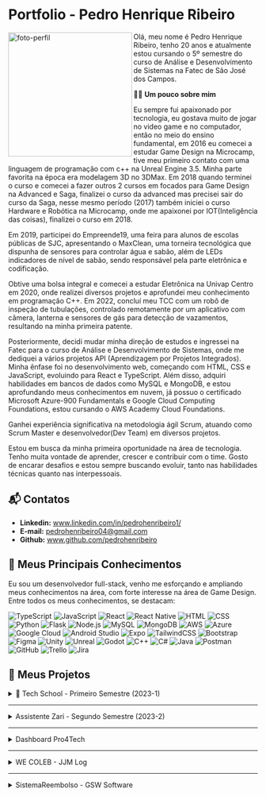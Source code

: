 # Portfolio - Pedro Henrique Ribeiro

<img align="left" src="https://github.com/user-attachments/assets/0b3312eb-c22c-4262-9fa3-9981f90f02ec" alt="foto-perfil" width="250"/>

Olá, meu nome é Pedro Henrique Ribeiro, tenho 20 anos e atualmente estou cursando o 5º semestre do curso de Análise e Desenvolvimento de Sistemas na Fatec de São José dos Campos.

🙋‍♂️ **Um pouco sobre mim**

Eu sempre fui apaixonado por tecnologia, eu gostava muito de jogar no video game e no computador, então no meio do ensino fundamental, em 2016 eu comecei a estudar Game Design na Microcamp, tive meu primeiro contato com uma linguagem de programação com c++ na Unreal Engine 3.5. Minha parte favorita na época era modelagem 3D no 3DMax. Em 2018 quando terminei o curso e comecei a fazer outros 2 cursos em focados para Game Design na Advanced e Saga, finalizei o curso da advanced mas precisei sair do curso da Saga, nesse mesmo período (2017) também iniciei o curso Hardware e Robótica na Microcamp, onde me apaixonei por IOT(Inteligência das coisas), finalizei o curso em 2018.

Em 2019, participei do Empreende19, uma feira para alunos de escolas públicas de SJC, apresentando o MaxClean, uma torneira tecnológica que dispunha de sensores para controlar água e sabão, além de LEDs indicadores de nível de sabão, sendo responsável pela parte eletrônica e codificação.

Obtive uma bolsa integral e comecei a estudar Eletrônica na Univap Centro em 2020, onde realizei diversos projetos e aprofundei meu conhecimento em programação C++. Em 2022, concluí meu TCC com um robô de inspeção de tubulações, controlado remotamente por um aplicativo com câmera, lanterna e sensores de gás para detecção de vazamentos, resultando na minha primeira patente.

Posteriormente, decidi mudar minha direção de estudos e ingressei na Fatec para o curso de Análise e Desenvolvimento de Sistemas, onde me dediquei a vários projetos API (Aprendizagem por Projetos Integrados). Minha ênfase foi no desenvolvimento web, começando com HTML, CSS e JavaScript, evoluindo para React e TypeScript. Além disso, adquiri habilidades em bancos de dados como MySQL e MongoDB, e estou aprofundando meus conhecimentos em nuvem, já possuo o certificado Microsoft Azure-900 Fundamentals e Google Cloud Computing Foundations, estou cursando o AWS Academy Cloud Foundations.

Ganhei experiência significativa na metodologia ágil Scrum, atuando como Scrum Master e desenvolvedor(Dev Team) em diversos projetos.

Estou em busca da minha primeira oportunidade na área de tecnologia. Tenho muita vontade de aprender, crescer e contribuir com o time. Gosto de encarar desafios e estou sempre buscando evoluir, tanto nas habilidades técnicas quanto nas interpessoais.
 
## 📬 Contatos

 * **Linkedin:** www.linkedin.com/in/pedrohenribeiro1/
 * **E-mail:** pedrohenribeiro04@gmail.com
 * **Github:** www.github.com/pedrohenribeiro
 <!-- * Portfolio (site) -->

## 🚀 Meus Principais Conhecimentos

Eu sou um desenvolvedor full-stack, venho me esforçando e ampliando meus conhecimentos na área, com forte interesse na área de Game Design. Entre todos os meus conhecimentos, se destacam:

![TypeScript](https://img.shields.io/badge/-TypeScript-3178C6?style=flat&logo=typescript&logoColor=white) 
![JavaScript](https://img.shields.io/badge/-JavaScript-F7DF1E?style=flat&logo=javascript&logoColor=black) 
![React](https://img.shields.io/badge/-React-61DAFB?style=flat&logo=react&logoColor=black) 
![React Native](https://img.shields.io/badge/-React%20Native-61DAFB?style=flat&logo=react&logoColor=black) 
![HTML](https://img.shields.io/badge/-HTML5-E34F26?style=flat&logo=html5&logoColor=white) 
![CSS](https://img.shields.io/badge/-CSS3-1572B6?style=flat&logo=css3&logoColor=white) 
![Python](https://img.shields.io/badge/-Python-3776AB?style=flat&logo=python&logoColor=white) 
![Flask](https://img.shields.io/badge/-Flask-000000?style=flat&logo=flask&logoColor=white) 
![Node.js](https://img.shields.io/badge/-Node.js-339933?style=flat&logo=node.js&logoColor=white) 
![MySQL](https://img.shields.io/badge/-MySQL-4479A1?style=flat&logo=mysql&logoColor=white) 
![MongoDB](https://img.shields.io/badge/-MongoDB-47A248?style=flat&logo=mongodb&logoColor=white) 
![AWS](https://img.shields.io/badge/-AWS-232F3E?style=flat&logo=amazon-aws&logoColor=white) 
![Azure](https://img.shields.io/badge/-Azure-0078D4?style=flat&logo=microsoft-azure&logoColor=white) 
![Google Cloud](https://img.shields.io/badge/-Google%20Cloud-4285F4?style=flat&logo=google-cloud&logoColor=white) 
![Android Studio](https://img.shields.io/badge/-Android%20Studio-3DDC84?style=flat&logo=android-studio&logoColor=white) 
![Expo](https://img.shields.io/badge/-Expo-000020?style=flat&logo=expo&logoColor=white) 
![TailwindCSS](https://img.shields.io/badge/-TailwindCSS-38B2AC?style=flat&logo=tailwind-css&logoColor=white) 
![Bootstrap](https://img.shields.io/badge/-Bootstrap-563D7C?style=flat&logo=bootstrap&logoColor=white) 
![Figma](https://img.shields.io/badge/-Figma-F24E1E?style=flat&logo=figma&logoColor=white) 
![Unity](https://img.shields.io/badge/-Unity-000000?style=flat&logo=unity&logoColor=white) 
![Unreal](https://img.shields.io/badge/-Unreal-0E1128?style=flat&logo=unrealengine&logoColor=white) 
![Godot](https://img.shields.io/badge/-Godot-478CBF?style=flat&logo=godot-engine&logoColor=white) 
![C++](https://img.shields.io/badge/-C%2B%2B-00599C?style=flat&logo=c%2B%2B&logoColor=white) 
![C#](https://img.shields.io/badge/-C%23-239120?style=flat&logo=c-sharp&logoColor=white) 
![Java](https://img.shields.io/badge/-Java-007396?style=flat&logo=java&logoColor=white) 
![Postman](https://img.shields.io/badge/-Postman-FF6C37?style=flat&logo=postman&logoColor=white) 
![GitHub](https://img.shields.io/badge/-GitHub-181717?style=flat&logo=github&logoColor=white) 
![Trello](https://img.shields.io/badge/-Trello-026AA7?style=flat&logo=trello&logoColor=white) 
![Jira](https://img.shields.io/badge/-Jira-0052CC?style=flat&logo=jira&logoColor=white)

## 📁 Meus Projetos

<details>
 <summary>
  📘 Tech School - Primeiro Semestre (2023-1)
 </summary>
 </br>
 
## 💻 Tech School

### 📖 Introdução
O desenvolvimento do projeto ocorreu no primeiro semestre do curso, com a direção do professor Antônio Egydio, que simulava ser um cliente externo para aproximar as equipes da realidade do mercado de trabalho.

### 🎯 Objetivo

Desenvolver um site informativo, simples e funcional sobre a **Metodologia Ágil**, contendo conceitos e fundamentos, além de exemplos práticos e um sistema de avaliações para o usuário.

### ❗ Problema

A empresa do professor Egydio precisava adotar o método Scrum para tornar o trabalho mais ágil, organizado e eficiente. No entanto, os funcionários não tinham nenhum conhecimento sobre metodologias ágeis. Por isso, surgiu a necessidade de criar uma forma prática e acessível para ensiná-los o que é a metodologia ágil, como utilizá-la no dia a dia e como aplicar seus conceitos corretamente.

### ✅ Solução

A solução encontrada foi o desenvolvimento de um site utilizando o framework **Flask** para a estrutura das páginas, com **HTML**, **CSS** e **Bootstrap** na construção da interface do usuário. O site apresenta os principais conceitos da Metodologia Ágil de forma clara e objetiva, inclui exemplos práticos e ainda oferece um sistema de avaliação que mede o conhecimento do usuário, além de avaliar o processo e o produto. Tudo isso foi pensado para ser intuitivo, didático e sem sobrecarregar o usuário com informações em excesso.

### 🔧 Tecnologias Utilizadas

<div align="center">

| Tecnologias | Aplicação |
|-------------|-----------|
| ![Flask](https://img.shields.io/badge/Flask-000000?style=for-the-badge&logo=flask&logoColor=white) | Framework utilizado para o backend, rotas e estruturação do layout com Python. |
| ![Python](https://img.shields.io/badge/Python-14354C?style=for-the-badge&logo=python&logoColor=white) | lógica do sistema, criação das rotas. |
| ![HTML](https://img.shields.io/badge/HTML5-E34F26?style=for-the-badge&logo=html5&logoColor=white) | Estruturação do conteúdo do site, como seções sobre a Metodologia Ágil e avaliações. |
| ![CSS](https://img.shields.io/badge/CSS-239120?&style=for-the-badge&logo=css3&logoColor=white) | Estilização do layout e adaptação para diferentes dispositivos, com uma interface limpa e agradável. |
| ![JavaScript](https://img.shields.io/badge/JavaScript-F7DF1E?style=for-the-badge&logo=javascript&logoColor=black) | Funcionalidades interativas, modo escuro, modais, botões, validações e questionários. |
| ![Bootstrap](https://img.shields.io/badge/Bootstrap-563D7C?style=for-the-badge&logo=bootstrap&logoColor=white) | Componentes visuais prontos. |
| ![Figma](https://img.shields.io/badge/Figma-F24E1E?style=for-the-badge&logo=figma&logoColor=white) | Protótipos para utilizar como apoio na construção do site e validação do cliente. |
| ![Trello](https://img.shields.io/badge/Trello-%23026AA7.svg?style=for-the-badge&logo=Trello&logoColor=white) | Organização das tarefas do projeto. |
| ![GitHub](https://img.shields.io/badge/GitHub-100000?style=for-the-badge&logo=github&logoColor=white) | Controle de versão, armazenamento do repositório e colaboração em equipe. |

</div>

### 📌 Minhas Contribuições

Durante o desenvolvimento do projeto, atuei diretamente em várias áreas essenciais da aplicação:

- Criei um dos **protótipos interativos no Figma**, com conteúdo estruturado, componentes reutilizáveis, várias páginas navegáveis e **questionários funcionais**, ajudando na visualização da experiência do usuário antes da implementação.
- Estruturei a organização geral do site, planejando a disposição dos elementos e o posicionamento dos conteúdos e imagens.
- Implementei o **framework Flask** para gerenciar as rotas e o layout geral do site.
- Desenvolvi **botões animados** no final de cada página que redirecionam o usuário para outras seções do site.
- Criei **modais interativos** com exemplos de ferramentas, além de botões para **download de arquivos**, como burndown e backlog.
- Fiz toda a parte de **responsividade** do site, garantindo uma boa experiência em monitores grandes, celulares e tablets.
- Desenvolvi um **footer responsivo**, mantendo a identidade visual consistente em todas as páginas.
- Realizei a **hospedagem do site** na **AWS**, deixando o projeto disponível para ser acessado durante as apresentações.
- Realizei a **hospedagem do site** na plataforma da **Hostinger**, deixando o projeto disponível publicamente após o periodo do desenvolvimento.

### 🗣️ Soft Skills

- Comunicação: Uso ferramentas como Trello e Teams para manter a equipe alinhada, participo de reuniões e troco mensagens para compartilhar ideias, feedbacks de forma rápida e também para informar sobre erros e sugestões de como solucioná-los. Assim, todos ficam informados e evitamos retrabalho e problemas na entrega.
- Responsabilidade e iniciativa: Durante o desenvolvimento do projeto fiquei realizando diversos testes nas telas e funcionalidades do site, procurando erros e melhorias que poderiam ser implementadas, prezando sempre para uma melhor entrega e sempre procurando aprimorar o projeto.

### 🔗 Acesse o site pelo seu computador ou celular: [techschool.pedrohenribeiro.com](https://techschool.pedrohenribeiro.com/)

https://github.com/user-attachments/assets/a0f2e983-2eaa-4a00-a109-b64bd51f1c20

* [Link do Repositório](https://github.com/pedrohenribeiro/Projeto-de-API-1-Semestre.git)
  
</details>

---

<details>
 <summary>
   Assistente Zari - Segundo Semestre (2023-2)
 </summary>
 </br>

 ## 💻 Assistente Zari

### 📖 Introdução
O desenvolvimento do projeto ocorreu no segundo semestre do curso, com a direção do professor Giuliano Bertoti, que simulava ser um cliente externo para aproximar as equipes da realidade do mercado de trabalho.


### 🎯 Objetivo

O projeto desenvolvido no 2º semestre teve como objetivo criar um assistente virtual capaz de ler documentos e responder a perguntas relacionadas ao seu conteúdo, facilitando o acesso rápido a informações específicas.

### ❗ Problema

O problema surgiu a partir da necessidade dos usuários em localizar informações específicas dentro de documentos extensos de forma mais rápida e prática.

### ✅ Solução

Desenvolvemos um chatbot capaz de ler documentos, identificar palavras-chave e responder perguntas em linguagem natural. O sistema torna a busca por informações mais rápida, objetiva e eficiente, simulando uma conversa com o usuário.

### 🔧 Tecnologias Utilizadas

<div align="center">

| Tecnologias | Aplicação |
|-------------|-----------|
| ![Java](https://img.shields.io/badge/Java-007396?style=for-the-badge&logo=java&logoColor=white) | Desenvolvimento da aplicação desktop e implementação da lógica de leitura e análise de documentos. |
| ![Gradle](https://img.shields.io/badge/Gradle-02303A?style=for-the-badge&logo=gradle&logoColor=white) | Gerenciamento de dependências e automação do processo de build. |
| ![MySQL](https://img.shields.io/badge/MySQL-4479A1?style=for-the-badge&logo=mysql&logoColor=white) | Modelagem e armazenamento das interações e dados extraídos dos documentos. |
| ![Figma](https://img.shields.io/badge/Figma-F24E1E?style=for-the-badge&logo=figma&logoColor=white) | Criação dos protótipos da interface, colaborando no design e experiência do usuário. |
| ![Eclipse](https://img.shields.io/badge/Eclipse-2C2255?style=for-the-badge&logo=eclipseide&logoColor=white) | IDE utilizada para desenvolvimento do projeto em Java. |
| ![Trello](https://img.shields.io/badge/Trello-026AA7?style=for-the-badge&logo=trello&logoColor=white) | Ferramenta para organização das tarefas e acompanhamento do progresso da equipe. |

</div>

### 📌 Minhas Contribuições

Durante o desenvolvimento do projeto, atuei diretamente em várias áreas essenciais da aplicação:

- Criei o **protótipo interativo no Figma**, com conteúdo estruturado, componentes reutilizáveis, várias páginas navegáveis e **questionários funcionais**, ajudando na visualização da experiência do usuário antes da implementação.
- Fiz a implementação da imagem de boas vindas na tela inicial para uma melhor aparência do programa.
- Fiz a estruturação do historico de usuário, implementei a o banco de dados e a conexão com ele.
- Implementei a tabela do historico de usuário para os funcuinários da empresa conseguirem visualizar quem acessou tal arquivo em tal horário.
- Criei uma tela simples, fácil de utilizar para realizar as perguntas e respostas da Zari.

### 🗣️ Soft Skills

- Comunicação: Utilizei as ferramentas Trello e Teams para manter a equipe alinhada, realizar perguntas e atualizações sobre o desenvolvimento, participei de reuniões e troquei mensagens para compartilhar ideias, feedbacks de forma rápida e também para informar sobre erros e sugestões de como solucioná-los. Assim, todos ficaram informados e evitamos retrabalho e problemas na entrega.
- Responsabilidade e iniciativa: Durante o desenvolvimento do projeto fiquei realizando diversos testes nas telas e funcionalidades da aplicação, também realizei algumas reunições para ajudar no entendimento de partes do projeto, procurei erros e melhorias que poderiam ser implementadas, prezando sempre para uma melhor entrega e sempre procurando aprimorar o projeto.

* [Link do Repositório](https://github.com/Equipe-Meta-Code/Zari-documentation.git)

</details>

---

<details>
 <summary>
   Dashboard Pro4Tech
 </summary>
 </br>

 ## 💻 Dashboard Pro4Tech

### 📖 Introdução
O desenvolvimento do projeto ocorreu no terceiro semestre do curso, com a empresa Pro4Tech sendo o nosso cliente externo, que me ajudou muito a aproximar da realidade do mercado de trabalho.

### 🎯 Objetivo

O objetivo deste projeto foi criar um dashboard dinâmico e interativo para análise e visualização de dados de vendas. O sistema foi projetado para gerar insights visuais claros e rápidos, permitindo que a Pro4Tech tomasse decisões estratégicas baseadas em dados reais, a principal meta foi facilitar a interpretação de grandes volumes de dados de vendas.

### ❗ Problema

A Pro4Tech enfrentava o desafio de gerenciar e interpretar grandes volumes de dados de vendas que estavam armazenados em planilhas Excel. A empresa enfrentava dificuldades em visualizar informações importantes de forma rápida e eficiente. Os relatórios manualmente gerados a partir das planilhas eram demorados e complexos, o que tornava o processo de tomada de decisão mais lento e sujeito a erros.

### ✅ Solução

Foi criado um sistema web que importa dados diretamente de arquivos Excel, armazena-os em banco de dados, e os exibe em gráficos e tabelas no dashboard. O sistema permite segmentação de dados, cálculo automático de comissões e visualizações personalizadas para gerentes e funcionários.

### 🔧 Tecnologias Utilizadas

<div align="center">

| Tecnologias | Aplicação |
|-------------|-----------|
| ![TypeScript](https://img.shields.io/badge/TypeScript-3178C6?style=for-the-badge&logo=typescript&logoColor=white) | Desenvolvimento das funcionalidades com foco em tipagem segura e escalabilidade. |
| ![JavaScript](https://img.shields.io/badge/JavaScript-F7DF1E?style=for-the-badge&logo=javascript&logoColor=black) | Construção de scripts interativos para componentes do dashboard e manipulação de dados. |
| ![React](https://img.shields.io/badge/React-20232A?style=for-the-badge&logo=react&logoColor=61DAFB) | Desenvolvimento da interface completa, incluindo visualizações de vendas, filtros e formulários. |
| ![Node.js](https://img.shields.io/badge/Node.js-339933?style=for-the-badge&logo=nodedotjs&logoColor=white) | Criação do servidor backend para upload de planilhas, processamento dos dados e integração com o banco. |
| ![MySQL](https://img.shields.io/badge/MySQL-4479A1?style=for-the-badge&logo=mysql&logoColor=white) | Modelagem do banco de dados e persistência segura das informações. |
| ![Figma](https://img.shields.io/badge/Figma-F24E1E?style=for-the-badge&logo=figma&logoColor=white) | Criação dos protótipos de interface, priorizando usabilidade e visual atrativo. |
| ![GitHub](https://img.shields.io/badge/GitHub-100000?style=for-the-badge&logo=github&logoColor=white) | Controle de versão e organização do repositório de código. |
| ![Trello](https://img.shields.io/badge/Trello-026AA7?style=for-the-badge&logo=trello&logoColor=white) | Gestão de tarefas ágil, comunicação e organização da equipe durante o projeto. |
| ![Slack](https://img.shields.io/badge/Slack-4A154B?style=for-the-badge&logo=slack&logoColor=white) | Comunicação da equipe com a empresa para solucionar dúvidas importantes durante as sprints. |

</div>

### 📌 Minhas Contribuições

Durante o desenvolvimento do projeto, atuei diretamente em várias áreas essenciais da aplicação:

- Criei o **protótipo interativo no Figma**, com conteúdo estruturado, componentes reutilizáveis, várias páginas navegáveis e **Gráficos e tabelas**, ajudando na visualização da experiência do usuário antes da implementação.
- Criei o gráfico de vendas mensais por vendedor para o gerente conseguir visualizar melhor o andamento da empresa e analizar as vendas de forma facilitada.
- Realizei a implementação da funcionalidade de Upload da foto de perfil, realizei a construção no banco de dados e tambem a implementação no frontend.
- Desenvolvi a funcionalidade de alterar a foto de perfil.
- Implementei a foto de perfil na tabela de vendedores, com atualização automática.
- Realizei a função de deletar um vendedor do sistema.
- Desenvolvi modais interativos e responsivos para alterar dados em todas as tabelas do site, facilitando a edição das informações.
- Implementei filtros para os gráficos e tabelas do site para uma melhor navegação e visualização dos dados por parte do gerente
- Implementei o cadastro do vendedor a partir do upload do excel de vendas da empresa, definindo temporariamente o usuário e senha como o cpf do vendedor até ele alterar.
- Implementei o cadastro de clientes na tela de clientes para poder cadastrar nas vendas.
- Realizei a implementação da visualização do perfil de cada vendedor, contendo apenas as informações dele, com o vendedor podendo ver apenas o perfil dele e o gerente podendo visualizar de todos os vendedores.

### 🗣️ Soft Skills

- Comunicação: Utilizei as ferramentas Trello e Teams para manter a equipe alinhada, realizar perguntas e atualizações sobre o desenvolvimento, participei de reuniões e troquei mensagens para compartilhar ideias, feedbacks de forma rápida e também para informar sobre erros e sugestões de como solucioná-los. Assim, todos ficaram informados e evitamos retrabalho e problemas na entrega.
- Responsabilidade e iniciativa: Durante o desenvolvimento do projeto fiquei realizando diversos testes nas telas e funcionalidades da aplicação, também realizei algumas reunições para ajudar no entendimento de partes do projeto, procurei erros e melhorias que poderiam ser implementadas, prezando sempre para uma melhor entrega e sempre procurando aprimorar o projeto.

* [Link do Repositório](https://github.com/Equipe-Meta-Code/Dashboard-Pro4Tech.git)
  
</details>

 ---
 
<details>
 <summary>
   WE COLEB - JJM Log
 </summary>
 </br>

 ## 💻 WE COLEB - JJM Log

### 📖 Introdução
O desenvolvimento do projeto ocorreu no quarto semestre do curso, com a empresa JJM Log sendo o nosso cliente externo, que me ajudou muito a aproximar da realidade do mercado de trabalho.

### 🎯 Objetivo

O objetivo deste projeto foi desenvolver um sistema web que otimizasse o controle de processos internos na JJM Log, facilitando a colaboração entre diferentes departamentos e automatizando atividades manuais. A principal meta foi melhorar a integração entre setores e proporcionar uma gestão de demandas mais eficiente e em tempo real.

### ❗ Problema

A empresa enfrentava desafios relacionados ao controle de processos internos, com fluxos manuais e o uso de múltiplas ferramentas não integradas, o que dificultava a visibilidade e a colaboração entre departamentos. A falta de uma plataforma centralizada resultava em ineficiência e dificuldades na comunicação entre as equipes.

### ✅ Solução

Foi criado um sistema web com funcionalidades específicas para o controle de demandas internas, com telas customizadas para diferentes tipos de usuários e permissões. O sistema automatizou processos manuais e facilitou o acompanhamento das atividades em tempo real, promovendo maior colaboração e integração entre os departamentos da JJM Log.


 ### 🔧 Tecnologias Utilizadas
 
 <div align="center">
 
 | Tecnologias | Aplicação |
 |-------------|-----------|
 | ![React](https://img.shields.io/badge/React-20232A?style=for-the-badge&logo=react&logoColor=61DAFB) | Linguagem principal no frontend e backend, garantindo tipagem estática e maior organização do código;. |
 | ![TypeScript](https://img.shields.io/badge/TypeScript-007ACC?style=for-the-badge&logo=typescript&logoColor=white) | Definição de tipagens seguras no código para melhorar a qualidade e a legibilidade. |
 | ![Node.js](https://img.shields.io/badge/Node.js-339933?style=for-the-badge&logo=nodedotjs&logoColor=white) | Desenvolvimento da lógica de backend e integração com banco de dados. |
 | ![MySQL](https://img.shields.io/badge/MySQL-005C84?style=for-the-badge&logo=mysql&logoColor=white) | Modelagem e persistência dos dados de usuários, permissões e atividades. |
 | ![Figma](https://img.shields.io/badge/Figma-F24E1E?style=for-the-badge&logo=figma&logoColor=white) | Ferramenta de design para o protótipo do site. |
 | ![GitHub](https://img.shields.io/badge/GitHub-100000?style=for-the-badge&logo=github&logoColor=white) | Versionamento e organização do código do projeto. |
 | ![Trello](https://img.shields.io/badge/Trello-026AA7?style=for-the-badge&logo=Trello&logoColor=white) | Gestão de tarefas, sprints e prioridades durante o ciclo de desenvolvimento. |
 
 </div>
 
 ### 📌 Minhas Contribuições
 
 Durante o desenvolvimento do projeto, atuei diretamente em várias áreas essenciais da aplicação:

 -

 ### 🗣️ Soft Skills

- Comunicação: Utilizei as ferramentas Trello e Teams para manter a equipe alinhada, realizar perguntas e atualizações sobre o desenvolvimento, participei de reuniões e troquei mensagens para compartilhar ideias, feedbacks de forma rápida e também para informar sobre erros e sugestões de como solucioná-los. Assim, todos ficaram informados e evitamos retrabalho e problemas na entrega.
- Responsabilidade e iniciativa: Durante o desenvolvimento do projeto fiquei realizando diversos testes nas telas e funcionalidades da aplicação, também realizei algumas reunições para ajudar no entendimento de partes do projeto, procurei erros e melhorias que poderiam ser implementadas, prezando sempre para uma melhor entrega e sempre procurando aprimorar o projeto.

* [Link do Repositório](https://github.com/Equipe-Meta-Code/WE-COLEB-JJM-Log.git)
 
</details>

---

<details>
 <summary>
   SistemaReembolso - GSW Software
 </summary>
 </br>
 
 ## 💻 SistemaReembolso - GSW Software
 
 ### 📖 Introdução
 O desenvolvimento do projeto ocorreu no quarto semestre do curso, com a empresa GSW sendo o nosso cliente externo, que me ajudou muito a aproximar da realidade do mercado de trabalho.
 
 ### 🎯 Objetivo
 
 O objetivo deste projeto foi criar um aplicativo móvel para a solicitação de reembolsos de despesas pelos colaboradores da GSW Software. A principal meta foi automatizar e agilizar o processo de solicitação, garantindo que os dados de reembolso fossem registrados com precisão, enviados para aprovação de forma eficiente e gerenciados de maneira centralizada.


 ### ❗ Problema

 O problema surgiu a partir da dificuldade da empresa em tornar o processo de reembolso mais prático, ágil e seguro. Até então, os registros eram manuais, propensos a erros, e geravam atrasos na análise e aprovação das solicitações, comprometendo a produtividade dos colaboradores e gestores.
 
 ### ✅ Solução

 Solução: desenvolvemos uma solução completa composta por dois sistemas integrados. Um aplicativo móvel que oferece aos funcionários uma forma prática e rápida de registrar despesas, anexar comprovantes e acompanhar o status das solicitações diretamente pelo celular. E um sistema web corporativo voltado para os gerentes, com funcionalidades para revisar, acompanhar e aprovar os reembolsos em tempo real, promovendo agilidade, controle e transparência em todo o processo.
 
### 🔧 Tecnologias Utilizadas

<div align="center">

| Tecnologias | Aplicação |
|-------------|-----------|
| ![TypeScript](https://img.shields.io/badge/TypeScript-007ACC?style=for-the-badge&logo=typescript&logoColor=white) | Linguagem principal usada no app e no sistema web, trazendo segurança e organização ao código. |
| ![React](https://img.shields.io/badge/React-20232A?style=for-the-badge&logo=react&logoColor=61DAFB) | Utilizado no desenvolvimento do sistema web corporativo (interface dos gerentes). |
| ![React Native](https://img.shields.io/badge/React_Native-20232A?style=for-the-badge&logo=react&logoColor=61DAFB) | Usado para a criação do aplicativo móvel de solicitação de reembolsos. |
| ![Node.js](https://img.shields.io/badge/Node.js-339933?style=for-the-badge&logo=nodedotjs&logoColor=white) | Plataforma utilizada para desenvolvimento da API RESTful que conecta o app e o sistema web. |
| ![Postman](https://img.shields.io/badge/Postman-FF6C37?style=for-the-badge&logo=postman&logoColor=white) | Ferramenta utilizada para testar e documentar as requisições HTTP da API. |
| ![MongoDB](https://img.shields.io/badge/MongoDB-47A248?style=for-the-badge&logo=mongodb&logoColor=white) | Banco de dados NoSQL usado para armazenar informações de usuários, despesas e projetos. |
| ![MySQL](https://img.shields.io/badge/MySQL-005C84?style=for-the-badge&logo=mysql&logoColor=white) | Utilizado especificamente para armazenar arquivos (comprovantes e fotos) de forma segura. |
| ![Android Studio](https://img.shields.io/badge/Android_Studio-3DDC84?style=for-the-badge&logo=androidstudio&logoColor=white) | Ambiente utilizado para gerar o APK e testar o app em dispositivos Android. |
| ![Android](https://img.shields.io/badge/Android-3DDC84?style=for-the-badge&logo=android&logoColor=white) | O app foi desenvolvido exclusivamente para a plataforma Android, com APK disponibilizado. |
| ![Expo](https://img.shields.io/badge/Expo-000000?style=for-the-badge&logo=expo&logoColor=white) | Framework para facilitar o desenvolvimento, testes e build do app em React Native. |
| ![Figma](https://img.shields.io/badge/Figma-F24E1E?style=for-the-badge&logo=figma&logoColor=white) | Ferramenta utilizada para o design e prototipação das telas do sistema e aplicativo. |
| ![Jira](https://img.shields.io/badge/Jira-0052CC?style=for-the-badge&logo=jira&logoColor=white) | Utilizada para gestão ágil de tarefas, acompanhamento das sprints e organização do time. |
| ![Slack](https://img.shields.io/badge/Slack-4A154B?style=for-the-badge&logo=slack&logoColor=white) | Plataforma de comunicação utilizada entre equipe e cliente durante o desenvolvimento. |
| ![Git](https://img.shields.io/badge/Fork-000000?style=for-the-badge&logo=git&logoColor=white) | Versionamento baseado em forks para criação de ramificações seguras e colaboração. |
| ![Visual Studio Code](https://img.shields.io/badge/VSCode-007ACC?style=for-the-badge&logo=visualstudiocode&logoColor=white) | Editor de código utilizado durante todo o projeto. |

</div>

 
 
 ### 📌 Minhas Contribuições
  
 Durante o desenvolvimento do projeto, atuei diretamente em várias áreas essenciais do Sistema de Reembolso(APP), Sistema Corporativo(WEB) e Backend:

- Desenvolvi a tela de perfil do usuario, mostrando os dados cadastrados e a quantidade de projetos e despesas pendentes e o menu geral com opções importantes para o usuário.
- Criei o Mock para a simulação inicial de projetos que o usuário faz parte.
- Criei a estrutura do Sistema Corporativo.
- Desenvolvi a navegação do Sistema Corporativo com menu lateral retrátil.
- Desenvolvi a Lista de despesas organizada por pacotes, exibindo as cores definidas para cada categoria para facilitar a visualização.
- Desenvolvi o sistema de aprovação de cada pacote, com o gerente podendo aprovar ou recusar o pacote completo ou customizar e aprovar ou recusar despesas individualmente.
- Desenvolvi filtros para o Sistema Corporativo, facilitando para o gerente a busca de dados específicos.
- Desenvolvi a responsividade do Sistema Corporativo
- Desenvolvi a Navbar com título ajustável para cada página utilizando props.
- Desenvolvi a criação de novos projetos, possibilitando a adição de multiplos funcionarios, departamentos e categorias, com o gerende definindo o valor máximo de reembolso de cada categoria individualmente em cada projeto.
- Implementei a função de adicionar um funcionario a um projeto já criado.
- Configurei e implantei o backend no servidor da VPS da hostinger
- Disponibilizei o backend na VPS da hostinger, com ele podendo ser utilizado por todos durante o desenvolvimento para não precisar executar caso não fosse necessárias mudanças.
- Disponibilizei o Sistema Corporativo na Hostinger para ser acessível por todos os dispositivos.
- Desenvolvi o sistema de upload de foto de perfil, possibilitando o upload pela galeria ou tirando uma foto com a câmera.
- Desenvolvi o upload de comprovantes, possibilitei o upload de PDF e fotos da galeria ou câmera, com a possibilidade de realizar multiplos uploads de comprovantes para cada despesa.
- Desenvolvi a previsualização de comprovantes antes de registrar a despesa.
- Desenvolvi a funcionalidade de registrar multiplas despesas, com o usuário podendo adicionar quantas despesas preferir e também podendo visualizar e editar cada despesa antes de registrar.
- Estruturei o modelo de projetos no banco de dados.
- Desenvolvi o Crud de categorias, departamentos e projetos

### 🗣️ Soft Skills

- Comunicação: Utilizei as ferramentas Trello e Teams para manter a equipe alinhada, realizar perguntas e atualizações sobre o desenvolvimento, participei de reuniões e troquei mensagens para compartilhar ideias, feedbacks de forma rápida e também para informar sobre erros e sugestões de como solucioná-los. Assim, todos ficaram informados e evitamos retrabalho e problemas na entrega.
- Responsabilidade e iniciativa: Durante o desenvolvimento do projeto fiquei realizando diversos testes nas telas e funcionalidades da aplicação, também realizei algumas reunições para ajudar no entendimento de partes do projeto, procurei erros e melhorias que poderiam ser implementadas, prezando sempre para uma melhor entrega e sempre procurando aprimorar o projeto.
- Gerei o apk do aplicativo, possibilitando a instalação do sistema de reembolso em celulares android.

* [Link do Repositório](https://github.com/Equipe-Meta-Code/SistemaReembolso-GSW-Software)
  
</details>
